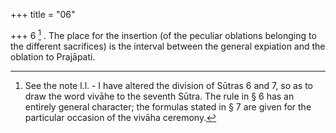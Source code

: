 +++
title = "06"

+++
6 [^2] . The place for the insertion (of the peculiar oblations belonging to the different sacrifices) is the interval between the general expiation and the oblation to Prajāpati.


[^2]:  See the note l.l. - I have altered the division of Sūtras 6 and 7, so as to draw the word vivāhe to the seventh Sūtra. The rule in § 6 has an entirely general character; the formulas stated in § 7 are given for the particular occasion of the vivāha ceremony.

